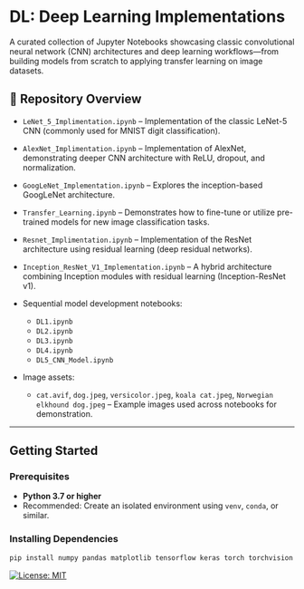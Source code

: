 # DL: Deep Learning Implementations

A curated collection of Jupyter Notebooks showcasing classic convolutional neural network (CNN) architectures and deep learning workflows—from building models from scratch to applying transfer learning on image datasets.

## 📂 Repository Overview

- `LeNet_5_Implimentation.ipynb` – Implementation of the classic LeNet-5 CNN (commonly used for MNIST digit classification).
- `AlexNet_Implimentation.ipynb` – Implementation of AlexNet, demonstrating deeper CNN architecture with ReLU, dropout, and normalization.
- `GoogLeNet_Implementation.ipynb` – Explores the inception-based GoogLeNet architecture.
- `Transfer_Learning.ipynb` – Demonstrates how to fine-tune or utilize pre-trained models for new image classification tasks.
- `Resnet_Implimentation.ipynb` – Implementation of the ResNet architecture using residual learning (deep residual networks).
- `Inception_ResNet_V1_Implementation.ipynb` – A hybrid architecture combining Inception modules with residual learning (Inception-ResNet v1).


- Sequential model development notebooks:
  - `DL1.ipynb`
  - `DL2.ipynb`
  - `DL3.ipynb`
  - `DL4.ipynb`
  - `DL5_CNN_Model.ipynb`
- Image assets:
  - `cat.avif`, `dog.jpeg`, `versicolor.jpeg`, `koala cat.jpeg`, `Norwegian elkhound dog.jpeg` – Example images used across notebooks for demonstration.

---

##  Getting Started

### Prerequisites

- **Python 3.7 or higher**
- Recommended: Create an isolated environment using `venv`, `conda`, or similar.

### Installing Dependencies

```bash
pip install numpy pandas matplotlib tensorflow keras torch torchvision jupyter
```

[![License: MIT](https://img.shields.io/badge/License-MIT-yellow.svg)](LICENSE)
